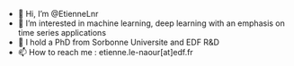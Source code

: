 - 👋 Hi, I’m @EtienneLnr
- 👀 I’m interested in machine learning, deep learning with an emphasis on time series applications
- 🌱 I hold a PhD from Sorbonne Universite and EDF R&D 
- 📫 How to reach me : etienne.le-naour[at]edf.fr

<!---
EtienneLnr/EtienneLnr is a ✨ special ✨ repository because its `README.md` (this file) appears on your GitHub profile.
You can click the Preview link to take a look at your changes.
--->
